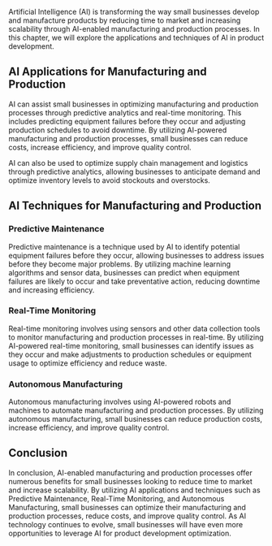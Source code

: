 

Artificial Intelligence (AI) is transforming the way small businesses develop and manufacture products by reducing time to market and increasing scalability through AI-enabled manufacturing and production processes. In this chapter, we will explore the applications and techniques of AI in product development.

AI Applications for Manufacturing and Production
------------------------------------------------

AI can assist small businesses in optimizing manufacturing and production processes through predictive analytics and real-time monitoring. This includes predicting equipment failures before they occur and adjusting production schedules to avoid downtime. By utilizing AI-powered manufacturing and production processes, small businesses can reduce costs, increase efficiency, and improve quality control.

AI can also be used to optimize supply chain management and logistics through predictive analytics, allowing businesses to anticipate demand and optimize inventory levels to avoid stockouts and overstocks.

AI Techniques for Manufacturing and Production
----------------------------------------------

### Predictive Maintenance

Predictive maintenance is a technique used by AI to identify potential equipment failures before they occur, allowing businesses to address issues before they become major problems. By utilizing machine learning algorithms and sensor data, businesses can predict when equipment failures are likely to occur and take preventative action, reducing downtime and increasing efficiency.

### Real-Time Monitoring

Real-time monitoring involves using sensors and other data collection tools to monitor manufacturing and production processes in real-time. By utilizing AI-powered real-time monitoring, small businesses can identify issues as they occur and make adjustments to production schedules or equipment usage to optimize efficiency and reduce waste.

### Autonomous Manufacturing

Autonomous manufacturing involves using AI-powered robots and machines to automate manufacturing and production processes. By utilizing autonomous manufacturing, small businesses can reduce production costs, increase efficiency, and improve quality control.

Conclusion
----------

In conclusion, AI-enabled manufacturing and production processes offer numerous benefits for small businesses looking to reduce time to market and increase scalability. By utilizing AI applications and techniques such as Predictive Maintenance, Real-Time Monitoring, and Autonomous Manufacturing, small businesses can optimize their manufacturing and production processes, reduce costs, and improve quality control. As AI technology continues to evolve, small businesses will have even more opportunities to leverage AI for product development optimization.
